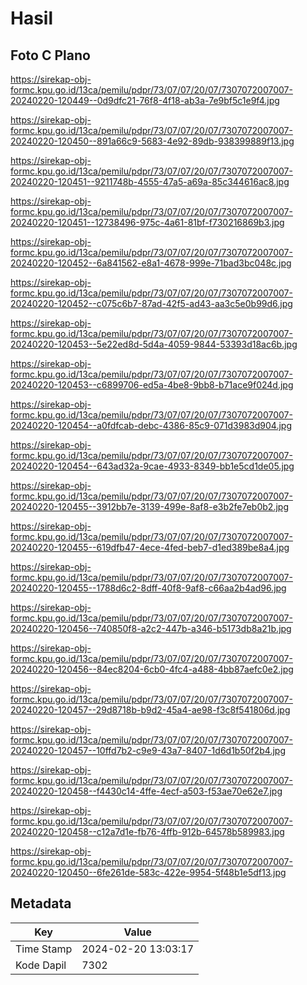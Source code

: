 # Hasil

## Foto C Plano

https://sirekap-obj-formc.kpu.go.id/13ca/pemilu/pdpr/73/07/07/20/07/7307072007007-20240220-120449--0d9dfc21-76f8-4f18-ab3a-7e9bf5c1e9f4.jpg

https://sirekap-obj-formc.kpu.go.id/13ca/pemilu/pdpr/73/07/07/20/07/7307072007007-20240220-120450--891a66c9-5683-4e92-89db-938399889f13.jpg

https://sirekap-obj-formc.kpu.go.id/13ca/pemilu/pdpr/73/07/07/20/07/7307072007007-20240220-120451--9211748b-4555-47a5-a69a-85c344616ac8.jpg

https://sirekap-obj-formc.kpu.go.id/13ca/pemilu/pdpr/73/07/07/20/07/7307072007007-20240220-120451--12738496-975c-4a61-81bf-f730216869b3.jpg

https://sirekap-obj-formc.kpu.go.id/13ca/pemilu/pdpr/73/07/07/20/07/7307072007007-20240220-120452--6a841562-e8a1-4678-999e-71bad3bc048c.jpg

https://sirekap-obj-formc.kpu.go.id/13ca/pemilu/pdpr/73/07/07/20/07/7307072007007-20240220-120452--c075c6b7-87ad-42f5-ad43-aa3c5e0b99d6.jpg

https://sirekap-obj-formc.kpu.go.id/13ca/pemilu/pdpr/73/07/07/20/07/7307072007007-20240220-120453--5e22ed8d-5d4a-4059-9844-53393d18ac6b.jpg

https://sirekap-obj-formc.kpu.go.id/13ca/pemilu/pdpr/73/07/07/20/07/7307072007007-20240220-120453--c6899706-ed5a-4be8-9bb8-b71ace9f024d.jpg

https://sirekap-obj-formc.kpu.go.id/13ca/pemilu/pdpr/73/07/07/20/07/7307072007007-20240220-120454--a0fdfcab-debc-4386-85c9-071d3983d904.jpg

https://sirekap-obj-formc.kpu.go.id/13ca/pemilu/pdpr/73/07/07/20/07/7307072007007-20240220-120454--643ad32a-9cae-4933-8349-bb1e5cd1de05.jpg

https://sirekap-obj-formc.kpu.go.id/13ca/pemilu/pdpr/73/07/07/20/07/7307072007007-20240220-120455--3912bb7e-3139-499e-8af8-e3b2fe7eb0b2.jpg

https://sirekap-obj-formc.kpu.go.id/13ca/pemilu/pdpr/73/07/07/20/07/7307072007007-20240220-120455--619dfb47-4ece-4fed-beb7-d1ed389be8a4.jpg

https://sirekap-obj-formc.kpu.go.id/13ca/pemilu/pdpr/73/07/07/20/07/7307072007007-20240220-120455--1788d6c2-8dff-40f8-9af8-c66aa2b4ad96.jpg

https://sirekap-obj-formc.kpu.go.id/13ca/pemilu/pdpr/73/07/07/20/07/7307072007007-20240220-120456--740850f8-a2c2-447b-a346-b5173db8a21b.jpg

https://sirekap-obj-formc.kpu.go.id/13ca/pemilu/pdpr/73/07/07/20/07/7307072007007-20240220-120456--84ec8204-6cb0-4fc4-a488-4bb87aefc0e2.jpg

https://sirekap-obj-formc.kpu.go.id/13ca/pemilu/pdpr/73/07/07/20/07/7307072007007-20240220-120457--29d8718b-b9d2-45a4-ae98-f3c8f541806d.jpg

https://sirekap-obj-formc.kpu.go.id/13ca/pemilu/pdpr/73/07/07/20/07/7307072007007-20240220-120457--10ffd7b2-c9e9-43a7-8407-1d6d1b50f2b4.jpg

https://sirekap-obj-formc.kpu.go.id/13ca/pemilu/pdpr/73/07/07/20/07/7307072007007-20240220-120458--f4430c14-4ffe-4ecf-a503-f53ae70e62e7.jpg

https://sirekap-obj-formc.kpu.go.id/13ca/pemilu/pdpr/73/07/07/20/07/7307072007007-20240220-120458--c12a7d1e-fb76-4ffb-912b-64578b589983.jpg

https://sirekap-obj-formc.kpu.go.id/13ca/pemilu/pdpr/73/07/07/20/07/7307072007007-20240220-120450--6fe261de-583c-422e-9954-5f48b1e5df13.jpg


## Metadata

| Key        | Value               |
| ---------- | ------------------- |
| Time Stamp | 2024-02-20 13:03:17 |
| Kode Dapil | 7302                |



